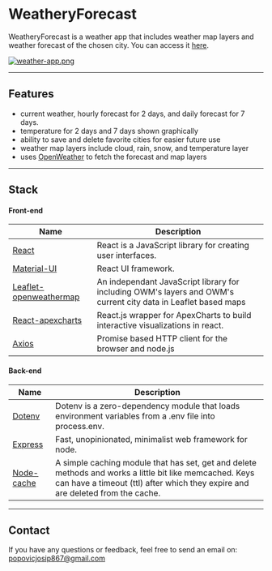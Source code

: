 # WeatheryForecast

WeatheryForecast is a weather app that includes weather map layers and weather forecast of the chosen city. You can access it [here](https://weathery-forecast.herokuapp.com).

[![weather-app.png](https://i.postimg.cc/t4JBFnc0/weather-app.png)](https://postimg.cc/NKh8cFYb)

---

## Features

-   current weather, hourly forecast for 2 days, and daily forecast for 7 days.
-   temperature for 2 days and 7 days shown graphically
-   ability to save and delete favorite cities for easier future use
-   weather map layers include cloud, rain, snow, and temperature layer
-   uses [OpenWeather](https://openweathermap.org) to fetch the forecast and map layers

---

## Stack

#### Front-end

| Name                                                                           | Description                                                                                                    |
| ------------------------------------------------------------------------------ | -------------------------------------------------------------------------------------------------------------- |
| [React](https://reactjs.org)                                                   | React is a JavaScript library for creating user interfaces.                                                    |
| [Material-UI](https://material-ui.com)                                         | React UI framework.                                                                                            |
| [Leaflet-openweathermap](https://www.npmjs.com/package/leaflet-openweathermap) | An independant JavaScript library for including OWM's layers and OWM's current city data in Leaflet based maps |
| [React-apexcharts](https://www.npmjs.com/package/react-apexcharts)             | React.js wrapper for ApexCharts to build interactive visualizations in react.                                  |
| [Axios](https://www.npmjs.com/package/axios)                                   | Promise based HTTP client for the browser and node.js                                                          |

#### Back-end

| Name                                                   | Description                                                                                                                                                                               |
| ------------------------------------------------------ | ----------------------------------------------------------------------------------------------------------------------------------------------------------------------------------------- |
| [Dotenv](https://www.npmjs.com/package/dotenv)         | Dotenv is a zero-dependency module that loads environment variables from a .env file into process.env.                                                                                    |
| [Express](https://www.npmjs.com/package/express)       | Fast, unopinionated, minimalist web framework for node.                                                                                                                                   |
| [Node-cache](https://www.npmjs.com/package/node-cache) | A simple caching module that has set, get and delete methods and works a little bit like memcached. Keys can have a timeout (ttl) after which they expire and are deleted from the cache. |

---

## Contact

If you have any questions or feedback, feel free to send an email on: popovicjosip867@gmail.com
